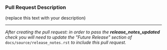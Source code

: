 ### Pull Request Description
(replace this text with your description)

-----
*After creating the pull request: in order to pass the **release_notes_updated** check you will need to update the "Future Release" section of* `docs/source/release_notes.rst` *to include this pull request.*
